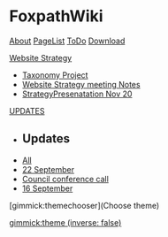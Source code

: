 <!--
  -- Name of your wiki
  -- Do NOT remove the leading `#` character.
  -->

# FoxpathWiki


<!--
  -- Navigation
  -- (Read: http://dynalon.github.io/mdwiki/#!quickstart.md#Adding_a_navigation)
  -->

[About](pages/about.md)
[PageList](PageList.md)
[ToDo](pages/todo/ToDos_END_2014.md)
[Download](pages/download.md)

[Website Strategy]()

* [Taxonomy Project](pages/WebsiteStrategy/TaxonomyNotes-Running.md)
* [Website Strategy meeting Notes](pages/WebsiteStrategy/WebsiteStrategyMeetingNotes.md)
* [StrategyPresenatation Nov 20](pages/WebsiteStrategy/Website_Strategy_20Nov2014.md)


[UPDATES]()

  * ## Updates
  * [All](pages/updates.md)
  * [22 September](pages/CT_Update_22Sept2014.md)
  * [Council conference call](BostonCouncilCall22Sept.md)
  * [16 September](pages/CT_Update_16Sept2014.md)
  


<!--
  -- Change the Language
  -- Could be useful when there's more than one language wiki.
  -->

<!--
[Change the Language]()

  * [English (United States)](/en_US/)
  * [English (United Kingdom)](/en_GB/)
  * [Italian](/it/)
-->

<!--
  -- Let the user choose a theme
  -- (Read: http://dynalon.github.io/mdwiki/#!quickstart.md#Adding_a_navigation)
  -->

[gimmick:themechooser](Choose theme)

<!-- set a default theme -->
[gimmick:theme (inverse: false)](bootstrap)

